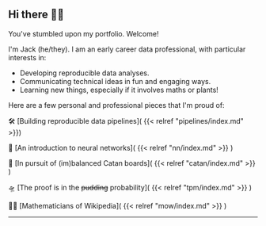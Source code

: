 ## Hi there 👋😄

You've stumbled upon my portfolio. Welcome! 

I'm Jack (he/they). I am an early career data professional, with particular interests in:

- Developing reproducible data analyses. 
- Communicating technical ideas in fun and engaging ways.
- Learning new things, especially if it involves maths or plants!

Here are a few personal and professional pieces that I'm proud of:

🛠️ [Building reproducible data pipelines]( {{< relref "pipelines/index.md" >}})

🔢 [An introduction to neural networks]( {{< relref "nn/index.md" >}} )

🌾 [In pursuit of (im)balanced Catan boards]( {{< relref "catan/index.md" >}} )

🛸 [The proof is in the ~~pudding~~ probability]( {{< relref "tpm/index.md" >}} )

👩‍🏫 [Mathematicians of Wikipedia]( {{< relref "mow/index.md" >}} )

---
